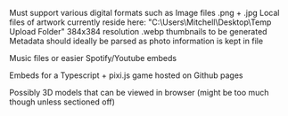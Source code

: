 Must support various digital formats such as
Image files .png + .jpg
Local files of artwork currently reside here:
"C:\Users\Mitchell\Desktop\Temp Upload Folder"
384x384 resolution .webp thumbnails to be generated
Metadata should ideally be parsed as photo information is kept in file

Music files or easier Spotify/Youtube embeds

Embeds for a Typescript + pixi.js game hosted on Github pages

Possibly 3D models that can be viewed in browser (might be too much though unless sectioned off)
